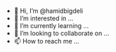 - 👋 Hi, I’m @hamidbigdeli
- 👀 I’m interested in ...
- 🌱 I’m currently learning ...
- 💞️ I’m looking to collaborate on ...
- 📫 How to reach me ...

<!---
hamidbigdeli/hamidbigdeli is a ✨ special ✨ repository because its `README.md` (this file) appears on your GitHub profile.
You can click the Preview link to take a look at your changes.
--->
